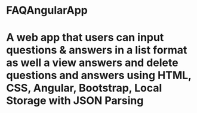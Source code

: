 # FAQAngularApp
# A web app that users can input questions & answers in a list format as well a view answers and delete questions and answers using HTML, CSS, Angular, Bootstrap, Local Storage with JSON Parsing